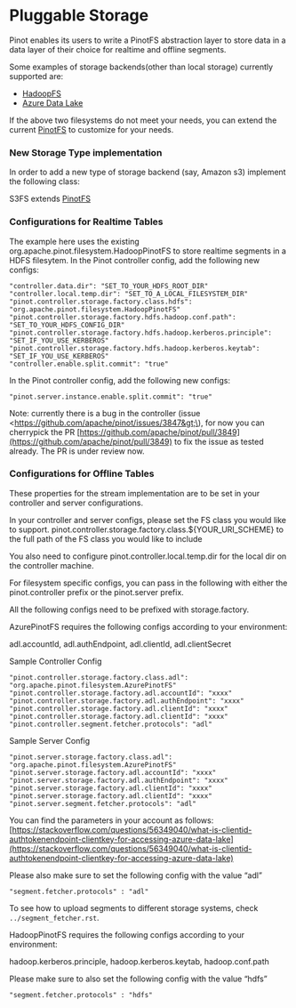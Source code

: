 # Pluggable Storage

Pinot enables its users to write a PinotFS abstraction layer to store data in a data layer of their choice for realtime and offline segments.

Some examples of storage backends\(other than local storage\) currently supported are:

* [HadoopFS](https://hadoop.apache.org/docs/current/hadoop-project-dist/hadoop-common/FileSystemShell.html)
* [Azure Data Lake](https://azure.microsoft.com/en-us/solutions/data-lake/)

If the above two filesystems do not meet your needs, you can extend the current [PinotFS](https://github.com/apache/pinot/blob/master/pinot-common/src/main/java/org/apache/pinot/filesystem/PinotFS.java) to customize for your needs.

### New Storage Type implementation

In order to add a new type of storage backend \(say, Amazon s3\) implement the following class:

S3FS extends [PinotFS](https://github.com/apache/pinot/blob/master/pinot-common/src/main/java/org/apache/pinot/filesystem/PinotFS.java)

### Configurations for Realtime Tables

The example here uses the existing org.apache.pinot.filesystem.HadoopPinotFS to store realtime segments in a HDFS filesytem. In the Pinot controller config, add the following new configs:

```text
"controller.data.dir": "SET_TO_YOUR_HDFS_ROOT_DIR"
"controller.local.temp.dir": "SET_TO_A_LOCAL_FILESYSTEM_DIR"
"pinot.controller.storage.factory.class.hdfs": "org.apache.pinot.filesystem.HadoopPinotFS"
"pinot.controller.storage.factory.hdfs.hadoop.conf.path": "SET_TO_YOUR_HDFS_CONFIG_DIR"
"pinot.controller.storage.factory.hdfs.hadoop.kerberos.principle": "SET_IF_YOU_USE_KERBEROS"
"pinot.controller.storage.factory.hdfs.hadoop.kerberos.keytab": "SET_IF_YOU_USE_KERBEROS"
"controller.enable.split.commit": "true"
```

In the Pinot controller config, add the following new configs:

```text
"pinot.server.instance.enable.split.commit": "true"
```

Note: currently there is a bug in the controller \(issue &lt;https://github.com/apache/pinot/issues/3847&gt;\), for now you can cherrypick the PR [https://github.com/apache/pinot/pull/3849](https://github.com/apache/pinot/pull/3849) to fix the issue as tested already. The PR is under review now.

### Configurations for Offline Tables

These properties for the stream implementation are to be set in your controller and server configurations.

In your controller and server configs, please set the FS class you would like to support. pinot.controller.storage.factory.class.${YOUR\_URI\_SCHEME} to the full path of the FS class you would like to include

You also need to configure pinot.controller.local.temp.dir for the local dir on the controller machine.

For filesystem specific configs, you can pass in the following with either the pinot.controller prefix or the pinot.server prefix.

All the following configs need to be prefixed with storage.factory.

AzurePinotFS requires the following configs according to your environment:

adl.accountId, adl.authEndpoint, adl.clientId, adl.clientSecret

Sample Controller Config

```text
"pinot.controller.storage.factory.class.adl": "org.apache.pinot.filesystem.AzurePinotFS"
"pinot.controller.storage.factory.adl.accountId": "xxxx"
"pinot.controller.storage.factory.adl.authEndpoint": "xxxx"
"pinot.controller.storage.factory.adl.clientId": "xxxx"
"pinot.controller.storage.factory.adl.clientId": "xxxx"
"pinot.controller.segment.fetcher.protocols": "adl"
```

Sample Server Config

```text
"pinot.server.storage.factory.class.adl": "org.apache.pinot.filesystem.AzurePinotFS"
"pinot.server.storage.factory.adl.accountId": "xxxx"
"pinot.server.storage.factory.adl.authEndpoint": "xxxx"
"pinot.server.storage.factory.adl.clientId": "xxxx"
"pinot.server.storage.factory.adl.clientId": "xxxx"
"pinot.server.segment.fetcher.protocols": "adl"
```

You can find the parameters in your account as follows: [https://stackoverflow.com/questions/56349040/what-is-clientid-authtokenendpoint-clientkey-for-accessing-azure-data-lake](https://stackoverflow.com/questions/56349040/what-is-clientid-authtokenendpoint-clientkey-for-accessing-azure-data-lake)

Please also make sure to set the following config with the value “adl”

```text
"segment.fetcher.protocols" : "adl"
```

To see how to upload segments to different storage systems, check `../segment_fetcher.rst`.

HadoopPinotFS requires the following configs according to your environment:

hadoop.kerberos.principle, hadoop.kerberos.keytab, hadoop.conf.path

Please make sure to also set the following config with the value “hdfs”

```text
"segment.fetcher.protocols" : "hdfs"
```

